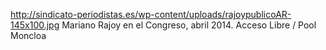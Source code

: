 http://sindicato-periodistas.es/wp-content/uploads/rajoypublicoAR-145x100.jpg
Mariano Rajoy en el Congreso, abril 2014.  Acceso Libre / Pool Moncloa
